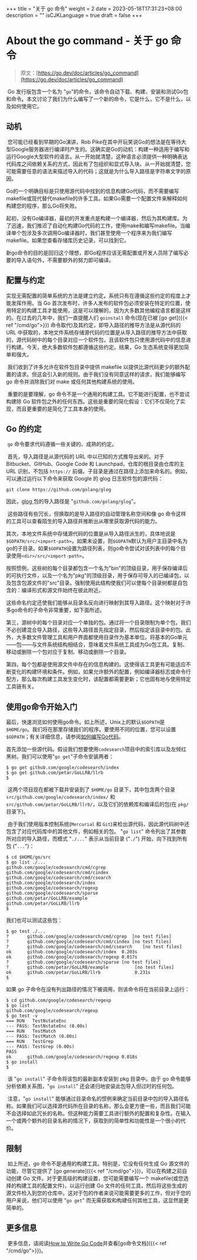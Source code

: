 +++
title = "关于 go 命令"
weight = 2
date = 2023-05-18T17:31:23+08:00
description = ""
isCJKLanguage = true
draft = false
+++
# About the go command - 关于 go 命令

> 原文：[https://go.dev/doc/articles/go_command](https://go.dev/doc/articles/go_command)

​	Go 发行版包含一个名为 "`go`"的命令，该命令自动下载、构建、安装和测试Go包和命令。本文讨论了我们为什么编写了一个新的命令，它是什么，它不是什么，以及如何使用它。

## 动机

​	您可能已经看到早期的Go演讲，Rob Pike在其中开玩笑说Go的想法是在等待大型Google服务器进行编译时产生的。这确实是Go的动机：构建一种适用于编写和运行Google大型软件的语言。从一开始就清楚，这种语言必须提供一种明确表达代码库之间依赖关系的方式，因此有了包组织和显式导入块。从一开始就清楚，您可能需要任意的语法来描述导入的代码；这就是为什么导入路径是字符串文字的原因。

​	Go的一个明确目标是只使用源代码中找到的信息构建Go代码，而不需要编写makefile或现代替代makefile的许多工具。如果Go需要一个配置文件来解释如何构建您的程序，那么Go将失败。

​	起初，没有Go编译器，最初的开发重点是构建一个编译器，然后为其构建库。为了迅速，我们推迟了自动化构建Go代码的工作，使用make和编写makefile。当编译单个包涉及多次调用Go编译器时，我们甚至使用一个程序来为我们编写makefile。如果您查看存储库历史记录，可以找到它。

​	新go命令的目的是回归这个理想，即Go程序应该无需配置或开发人员除了编写必要的导入语句外，不需要额外的努力即可编译。

## 配置与约定

​		实现无需配置的简单系统的方法是建立约定。系统只有在遵循这些约定的程度上才能发挥作用。当 Go 首次发布时，许多人发布的软件包必须安装在特定的位置，使用特定的构建工具才能使用，这是可以理解的，因为大多数其他编程语言都是这样的。在过去的几年中，我们一直提醒人们 `goinstall` 命令(现在已被 [go get]({{< ref "/cmd/go">}}) 命令取代)及其约定，即导入路径的推导方法是从源代码的 URL 中获取的，本地文件系统存储源代码的位置是从导入路径的推导方法中获取的，源代码树中的每个目录对应一个软件包，且该软件包只使用源代码中的信息进行构建。今天，绝大多数软件包都遵循这些约定。结果，Go 生态系统变得更加简单和强大。

​	我们收到了许多允许在软件包目录中提供 makefile 以提供比源代码更少的额外配置的请求。但这会引入新的规则。由于我们没有同意这样的请求，我们能够编写 go 命令并消除我们对 make 或任何其他构建系统的使用。

​	重要的是要理解，go 命令不是一个通用的构建工具。它不能进行配置，也不尝试构建除 Go 软件包之外的任何东西。这些是重要的简化假设：它们不仅简化了实现，而且更重要的是简化了工具本身的使用。

## Go 的约定

​	`go` 命令要求代码遵循一些关键的、成熟的约定。	

​	首先，导入路径是从源代码的 URL 中以已知的方式推导出来的。对于 Bitbucket、GitHub、Google Code 和 Launchpad，仓库的根目录由仓库的主 URL 识别，不包括 `https://` 前缀。子目录是通过在路径上添加来命名的。例如，可以通过运行以下命令来获取 Google 的 glog 日志软件包的源代码：

```shell
git clone https://github.com/golang/glog
```

因此，[glog ](https://pkg.dev.go/github.com/golang/glog)包的导入路径是 "`github.com/golang/glog`"。

​	这些路径有些冗长，但换取的是导入路径的自动管理名称空间和像 go 命令这样的工具可以查看陌生的导入路径并推断出从哪里获取源代码的能力。

​	其次，本地文件系统中存储源代码的位置是从导入路径派生的，具体地说是`$GOPATH/src/<import-path>`。如果未设置，则`$GOPATH`默认为用户主目录中名为go的子目录。如果`$GOPATH`设置为路径列表，则go命令尝试对该列表中的每个目录使用`<dir>/src/<import-path>`。

​	按照惯例，这些树的每个目录都包含一个名为"bin"的顶级目录，用于保存编译后的可执行文件，以及一个名为"pkg"的顶级目录，用于保存可导入的已编译包，以及包含包源文件的"src"目录。强制使用此结构使我们可以使每个目录树都是自包含的：编译形式和源文件始终在彼此附近。

​	这些命名约定还使我们能够从目录名反向进行映射到其导入路径。这个映射对于许多go命令的子命令非常重要，如下面所述。	

​	第三，源树中的每个目录对应一个单独的包。通过将一个目录限制为单个包，我们不必创建混合导入路径，这些导入路径首先指定目录，然后指定该目录中的包。此外，大多数文件管理工具和用户界面都使用目录作为基本单位。将基本的Go单元——包——与文件系统结构相结合，意味着文件系统工具成为Go包工具。复制、移动或删除一个包对应于复制、移动或删除一个目录。

​	第四，每个包都是使用源文件中存在的信息构建的。这使得该工具更有可能适应不断变化的构建环境和条件。例如，如果允许额外的配置，例如编译器标志或命令行配方，那么每次构建工具发生变化时，该配置都需要更新；它也固有地与使用特定工具链有关。

## 使用go命令开始入门

​	最后，快速浏览如何使用go命令。如上所述，Unix上的默认`$GOPATH`是`$HOME/go`。我们将在那里存储我们的程序。要使用不同的位置，您可以设置`$GOPATH`；有关详细信息，请参阅[如何编写Go代码](../GettingStarted/HowToWriteGoCode)。

​	首先添加一些源代码。假设我们想要使用`codesearch`项目中的索引库以及左倾红黑树。我们可以使用"`go get`"子命令安装两者：

```shell
$ go get github.com/google/codesearch/index
$ go get github.com/petar/GoLLRB/llrb
$
```

​	这两个项目现在都被下载并安装到了 `$HOME/go` 目录下，其中包含两个目录 `src/github.com/google/codesearch/index/` 和 `src/github.com/petar/GoLLRB/llrb/`，以及它们的依赖库和编译后的包(在 `pkg/` 目录下)。

​	由于我们使用版本控制系统(`Mercurial` 和 `Git`)来检出源代码，因此源代码树中还包含了对应代码库中的其他文件，例如相关的包。 "`go list`" 命令列出了其参数所对应的导入路径，而模式 "`./...`" 表示从当前目录 ("`./`") 开始，向下找到所有包 ("`...`")：

```shell
$ cd $HOME/go/src
$ go list ./...
github.com/google/codesearch/cmd/cgrep
github.com/google/codesearch/cmd/cindex
github.com/google/codesearch/cmd/csearch
github.com/google/codesearch/index
github.com/google/codesearch/regexp
github.com/google/codesearch/sparse
github.com/petar/GoLLRB/example
github.com/petar/GoLLRB/llrb
$
```

我们也可以测试这些包：

```shell
$ go test ./...
?   	github.com/google/codesearch/cmd/cgrep	[no test files]
?   	github.com/google/codesearch/cmd/cindex	[no test files]
?   	github.com/google/codesearch/cmd/csearch	[no test files]
ok  	github.com/google/codesearch/index	0.203s
ok  	github.com/google/codesearch/regexp	0.017s
?   	github.com/google/codesearch/sparse	[no test files]
?       github.com/petar/GoLLRB/example          [no test files]
ok      github.com/petar/GoLLRB/llrb             0.231s
$
```

如果 go 子命令在没有列出路径的情况下被调用，则该命令将在当前目录上运行：

```shell
$ cd github.com/google/codesearch/regexp
$ go list
github.com/google/codesearch/regexp
$ go test -v
=== RUN   TestNstateEnc
--- PASS: TestNstateEnc (0.00s)
=== RUN   TestMatch
--- PASS: TestMatch (0.00s)
=== RUN   TestGrep
--- PASS: TestGrep (0.00s)
PASS
ok  	github.com/google/codesearch/regexp	0.018s
$ go install
$
```

​	该 "`go install`" 子命令将该包的最新副本安装到 pkg 目录中。由于 go 命令能够分析依赖关系图，"`go install`" 还会递归地安装此包导入但过时的任何包。

​	注意，"`go install`" 能够通过目录命名的惯例来确定当前目录中包的导入路径名称。如果我们可以选择源代码所在目录的名称，那么会更方便一些，而且我们可能不会选择如此冗长的名称。但这种能力需要工具进行额外的配置和复杂性。在输入一个或两个额外的目录名称的情况下，获取到的简单性和功能性是一个很小的代价。

## 限制

​	如上所述，go 命令不是通用的构建工具。特别是，它没有任何生成 Go 源文件的功能，尽管它提供了 [go generate]({{< ref "/cmd/go">}})，可以在构建之前自动创建 Go 文件。对于更高级的构建设置，您可能需要编写一个 makefile(或您选择的构建工具的配置文件)，以运行创建 Go 文件的任何工具，然后将这些生成的源文件检入到您的仓库中。这对于包的作者来说可能需要更多的工作，但对于您的用户来说，他们可以使用 "`go get`" 而无需获取和构建任何其他工具，这显然是更简单的。

## 更多信息

​	更多信息，请阅读[How to Write Go Code](../GettingStarted/HowToWriteGoCode)并查看[go命令文档]({{< ref "/cmd/go">}})。

